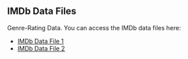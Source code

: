 ## IMDb Data Files

Genre-Rating Data. You can access the IMDb data files here:
- [IMDb Data File 1](https://drive.google.com/file/d/1LCMX5FF7wpUGo3zOiG6ddXQJUpNVX3xf/view?usp=drive_link)
- [IMDb Data File 2](https://drive.google.com/file/d/1BjYfqtJrlNB5lRe0hxWWxZMYPd2x3I-A/view?usp=drive_link)
